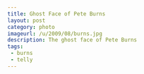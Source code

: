 ```yaml
---
title: Ghost Face of Pete Burns
layout: post
category: photo
imageurl: /u/2009/08/burns.jpg
description: The ghost face of Pete Burns
tags:
 - burns
 - telly
---
```

&nbsp;